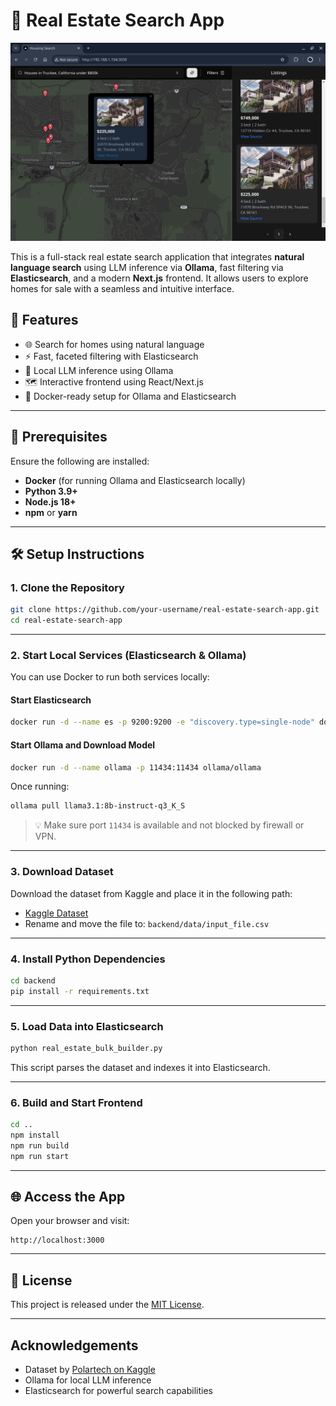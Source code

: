 # 🏡 Real Estate Search App

![Homepage Screenshot](./housing-search-screenshot.png)

This is a full-stack real estate search application that integrates **natural language search** using LLM inference via **Ollama**, fast filtering via **Elasticsearch**, and a modern **Next.js** frontend. It allows users to explore homes for sale with a seamless and intuitive interface.

## 🚀 Features

* 🌐 Search for homes using natural language
* ⚡️ Fast, faceted filtering with Elasticsearch
* 🧠 Local LLM inference using Ollama
* 🗺️ Interactive frontend using React/Next.js
* 🐳 Docker-ready setup for Ollama and Elasticsearch

---

## 🧱 Prerequisites

Ensure the following are installed:

* **Docker** (for running Ollama and Elasticsearch locally)
* **Python 3.9+**
* **Node.js 18+**
* **npm** or **yarn**

---

## 🛠️ Setup Instructions

### 1. Clone the Repository

```bash
git clone https://github.com/your-username/real-estate-search-app.git
cd real-estate-search-app
```

---

### 2. Start Local Services (Elasticsearch & Ollama)

You can use Docker to run both services locally:

#### Start Elasticsearch

```bash
docker run -d --name es -p 9200:9200 -e "discovery.type=single-node" docker.elastic.co/elasticsearch/elasticsearch:8.11.3
```

#### Start Ollama and Download Model

```bash
docker run -d --name ollama -p 11434:11434 ollama/ollama
```

Once running:

```bash
ollama pull llama3.1:8b-instruct-q3_K_S
```

> 💡 Make sure port `11434` is available and not blocked by firewall or VPN.

---

### 3. Download Dataset

Download the dataset from Kaggle and place it in the following path:

* [Kaggle Dataset](https://www.kaggle.com/datasets/polartech/500000-us-homes-data-for-sale-properties?resource=download)
* Rename and move the file to:
  `backend/data/input_file.csv`

---

### 4. Install Python Dependencies

```bash
cd backend
pip install -r requirements.txt
```

---

### 5. Load Data into Elasticsearch

```bash
python real_estate_bulk_builder.py
```

This script parses the dataset and indexes it into Elasticsearch.

---

### 6. Build and Start Frontend

```bash
cd ..
npm install
npm run build
npm run start
```

---

## 🌐 Access the App

Open your browser and visit:

```
http://localhost:3000
```

---

## 📄 License

This project is released under the [MIT License](LICENSE).

---

## Acknowledgements

* Dataset by [Polartech on Kaggle](https://www.kaggle.com/datasets/polartech/500000-us-homes-data-for-sale-properties)
* Ollama for local LLM inference
* Elasticsearch for powerful search capabilities
